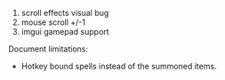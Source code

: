 1. scroll effects visual bug
1. mouse scroll +/-1
1. imgui gamepad support

Document limitations:
* Hotkey bound spells instead of the summoned items.
